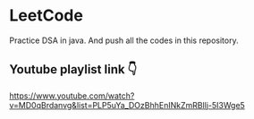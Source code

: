 # LeetCode
Practice DSA in java. And push all the codes in this repository.

## Youtube playlist link 👇
https://www.youtube.com/watch?v=MD0qBrdanvg&list=PLP5uYa_DOzBhhEnINkZmRBllj-5I3Wge5
